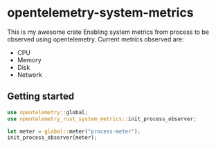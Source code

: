 # opentelemetry-system-metrics

This is my awesome crate Enabling system metrics from process to be observed using opentelemetry.
Current metrics observed are:
- CPU
- Memory
- Disk
- Network


## Getting started

```rust
use opentelemetry::global;
use opentelemetry_rust_system_metrics::init_process_observer;

let meter = global::meter("process-meter");
init_process_observer(meter);
```

